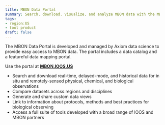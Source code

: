 ```yaml
---
title: MBON Data Portal
summary: Search, download, visualize, and analyze MBON data with the MBON Data Portal.
tags:
- region:US
- tool product
draft: false
---
```


The MBON Data Portal is developed and managed by Axiom data science to provide easy access to MBON data.
The portal includes a data catalog and a featureful data mapping portal.

Use the portal at **[MBON.IOOS.US](https://mbon.ioos.us/)**

* Search and download real-time, delayed-mode, and historical data for in situ and remotely-sensed physical, chemical, and biological observations
* Compare datasets across regions and disciplines
* Generate and share custom data views
* Link to information about protocols, methods and best practices for biological observing
* Access a full suite of tools developed with a broad range of IOOS and MBON partners
